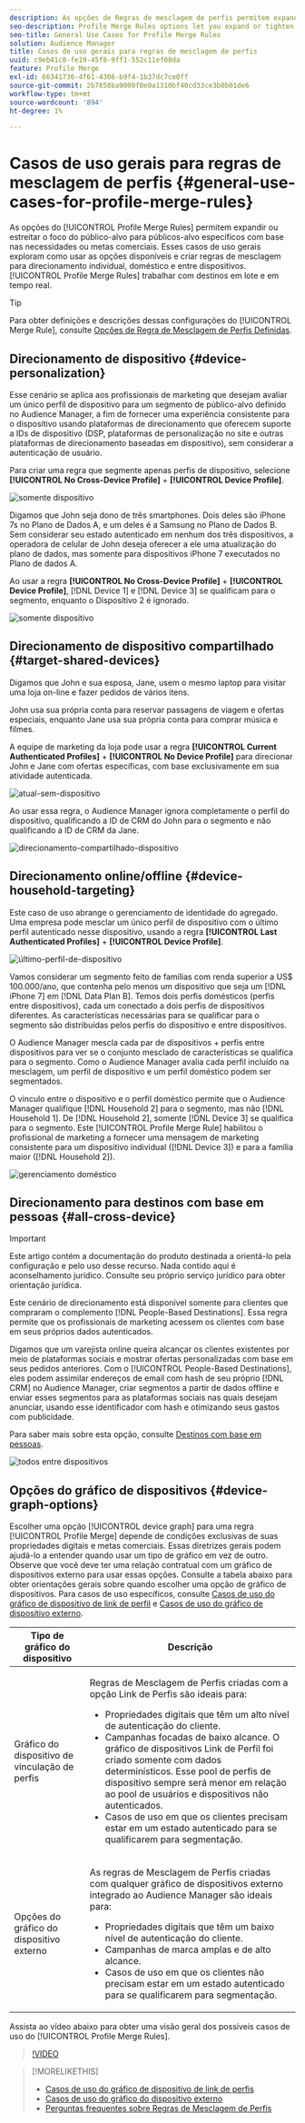 ```yaml
---
description: As opções de Regras de mesclagem de perfis permitem expandir ou estreitar o foco do público-alvo em públicos-alvo específicos com base em necessidades ou metas comerciais. Esses casos de uso gerais exploram como usar as opções disponíveis e criar regras de mesclagem para direcionamento individual, doméstico e entre dispositivos.
seo-description: Profile Merge Rules options let you expand or tighten audience focus on specific audiences based on business needs or goals. These general use cases explore how to use available options and create merge rules for individual, household, and cross-device targeting.
seo-title: General Use Cases for Profile Merge Rules
solution: Audience Manager
title: Casos de uso gerais para regras de mesclagem de perfis
uuid: c9eb41c8-fe19-45f8-9ff1-552c11ef08da
feature: Profile Merge
exl-id: 66341736-4f61-4306-b9f4-1b37dc7ce0ff
source-git-commit: 2b7858ba9000f0e0a1310bf40cd33ce3b0b01de6
workflow-type: tm+mt
source-wordcount: '894'
ht-degree: 1%

---
```


# Casos de uso gerais para regras de mesclagem de perfis {#general-use-cases-for-profile-merge-rules}

As opções do [!UICONTROL Profile Merge Rules] permitem expandir ou estreitar o foco do público-alvo para públicos-alvo específicos com base nas necessidades ou metas comerciais. Esses casos de uso gerais exploram como usar as opções disponíveis e criar regras de mesclagem para direcionamento individual, doméstico e entre dispositivos. [!UICONTROL Profile Merge Rules] trabalhar com destinos em lote e em tempo real.

>[!TIP]
>
>Para obter definições e descrições dessas configurações do [!UICONTROL Merge Rule], consulte [Opções de Regra de Mesclagem de Perfis Definidas](merge-rule-definitions.md).

## Direcionamento de dispositivo {#device-personalization}

Esse cenário se aplica aos profissionais de marketing que desejam avaliar um único perfil de dispositivo para um segmento de público-alvo definido no Audience Manager, a fim de fornecer uma experiência consistente para o dispositivo usando plataformas de direcionamento que oferecem suporte a IDs de dispositivo (DSP, plataformas de personalização no site e outras plataformas de direcionamento baseadas em dispositivo), sem considerar a autenticação de usuário.

Para criar uma regra que segmente apenas perfis de dispositivo, selecione **[!UICONTROL No Cross-Device Profile]** + **[!UICONTROL Device Profile]**.

![somente dispositivo](assets/device-only.png)

Digamos que John seja dono de três smartphones. Dois deles são iPhone 7s no Plano de Dados A, e um deles é a Samsung no Plano de Dados B. Sem considerar seu estado autenticado em nenhum dos três dispositivos, a operadora de celular de John deseja oferecer a ele uma atualização do plano de dados, mas somente para dispositivos iPhone 7 executados no Plano de dados A.

Ao usar a regra **[!UICONTROL No Cross-Device Profile]** + **[!UICONTROL Device Profile]**, [!DNL Device 1] e [!DNL Device 3] se qualificam para o segmento, enquanto o Dispositivo 2 é ignorado.

![somente dispositivo](assets/device-management.png)

## Direcionamento de dispositivo compartilhado {#target-shared-devices}

Digamos que John e sua esposa, Jane, usem o mesmo laptop para visitar uma loja on-line e fazer pedidos de vários itens.

John usa sua própria conta para reservar passagens de viagem e ofertas especiais, enquanto Jane usa sua própria conta para comprar música e filmes.

A equipe de marketing da loja pode usar a regra **[!UICONTROL Current Authenticated Profiles]** + **[!UICONTROL No Device Profile]** para direcionar John e Jane com ofertas específicas, com base exclusivamente em sua atividade autenticada.

![atual-sem-dispositivo](assets/current-no-device.png)

Ao usar essa regra, o Audience Manager ignora completamente o perfil do dispositivo, qualificando a ID de CRM do John para o segmento e não qualificando a ID de CRM da Jane.

![direcionamento-compartilhado-dispositivo](assets/shared-device-targeting.png)

## Direcionamento online/offline {#device-household-targeting}

Este caso de uso abrange o gerenciamento de identidade do agregado. Uma empresa pode mesclar um único perfil de dispositivo com o último perfil autenticado nesse dispositivo, usando a regra **[!UICONTROL Last Authenticated Profiles]** + **[!UICONTROL Device Profile]**.

![último-perfil-de-dispositivo](assets/last-device-profile.png)

Vamos considerar um segmento feito de famílias com renda superior a US$ 100.000/ano, que contenha pelo menos um dispositivo que seja um [!DNL iPhone 7] em [!DNL Data Plan B]. Temos dois perfis domésticos (perfis entre dispositivos), cada um conectado a dois perfis de dispositivos diferentes. As características necessárias para se qualificar para o segmento são distribuídas pelos perfis do dispositivo e entre dispositivos.

O Audience Manager mescla cada par de dispositivos + perfis entre dispositivos para ver se o conjunto mesclado de características se qualifica para o segmento. Como o Audience Manager avalia cada perfil incluído na mesclagem, um perfil de dispositivo e um perfil doméstico podem ser segmentados.

O vínculo entre o dispositivo e o perfil doméstico permite que o Audience Manager qualifique [!DNL Household 2] para o segmento, mas não [!DNL Household 1]. De [!DNL Household 2], somente [!DNL Device 3] se qualifica para o segmento. Este [!UICONTROL Profile Merge Rule] habilitou o profissional de marketing a fornecer uma mensagem de marketing consistente para um dispositivo individual ([!DNL Device 3]) e para a família maior ([!DNL Household 2]).

![gerenciamento doméstico](assets/household-management.png)

## Direcionamento para destinos com base em pessoas {#all-cross-device}

>[!IMPORTANT]
>
>Este artigo contém a documentação do produto destinada a orientá-lo pela configuração e pelo uso desse recurso. Nada contido aqui é aconselhamento jurídico. Consulte seu próprio serviço jurídico para obter orientação jurídica.

Este cenário de direcionamento está disponível somente para clientes que compraram o complemento [!DNL People-Based Destinations]. Essa regra permite que os profissionais de marketing acessem os clientes com base em seus próprios dados autenticados.

Digamos que um varejista online queira alcançar os clientes existentes por meio de plataformas sociais e mostrar ofertas personalizadas com base em seus pedidos anteriores. Com o [!UICONTROL People-Based Destinations], eles podem assimilar endereços de email com hash de seu próprio [!DNL CRM] no Audience Manager, criar segmentos a partir de dados offline e enviar esses segmentos para as plataformas sociais nas quais desejam anunciar, usando esse identificador com hash e otimizando seus gastos com publicidade.

Para saber mais sobre esta opção, consulte [Destinos com base em pessoas](../destinations/people-based-destinations-overview.md).

![todos entre dispositivos](assets/all-cross-device.png)

## Opções do gráfico de dispositivos {#device-graph-options}

Escolher uma opção [!UICONTROL device graph] para uma regra [!UICONTROL Profile Merge] depende de condições exclusivas de suas propriedades digitais e metas comerciais. Essas diretrizes gerais podem ajudá-lo a entender quando usar um tipo de gráfico em vez de outro. Observe que você deve ter uma relação contratual com um gráfico de dispositivos externo para usar essas opções. Consulte a tabela abaixo para obter orientações gerais sobre quando escolher uma opção de gráfico de dispositivos. Para casos de uso específicos, consulte [Casos de uso do gráfico de dispositivo de link de perfil](profile-link-use-case.md) e [Casos de uso do gráfico de dispositivo externo](external-graph-use-cases.md).

<table id="table_66D9152D4FF040A186003272D456625D"> 
 <thead> 
  <tr> 
   <th colname="col1" class="entry"> Tipo de gráfico do dispositivo </th> 
   <th colname="col2" class="entry"> Descrição </th> 
  </tr>
 </thead>
 <tbody> 
  <tr> 
   <td colname="col1"> <p><span class="wintitle"> Gráfico do dispositivo de vinculação de perfis</span> </p> </td> 
   <td colname="col2"> <p><span class="wintitle"> Regras de Mesclagem de Perfis</span> criadas com a opção <span class="wintitle"> Link de Perfis</span> são ideais para: </p> <p> 
     <ul id="ul_FF44FA894BB2448887C8EDA9C8407EF9"> 
      <li id="li_E22505210C664FE6A9AA7C61244B36DA">Propriedades digitais que têm um alto nível de autenticação do cliente. </li> 
      <li id="li_BE7112EE611E4DEB95B5C0A2852BFA97">Campanhas focadas de baixo alcance. O gráfico de dispositivos <span class="wintitle"> Link de Perfil</span> foi criado somente com dados determinísticos. Esse pool de perfis de dispositivo sempre será menor em relação ao pool de usuários e dispositivos não autenticados. </li> 
      <li id="li_5FD9E936A72A4EFE80E694FA2E08E385">Casos de uso em que os clientes precisam estar em um estado autenticado para se qualificarem para segmentação. </li> 
     </ul> </p> </td> 
  </tr> 
  <tr> 
   <td colname="col1"> <p>Opções do gráfico do dispositivo externo </p> </td> 
   <td colname="col2"> <p><span class="wintitle"> As regras de Mesclagem de Perfis</span> criadas com qualquer gráfico de dispositivos externo integrado ao Audience Manager <span class="keyword"> </span> são ideais para: </p> <p> 
     <ul id="ul_D76D773988604A619FA4A3BF37F910F0"> 
      <li id="li_969A0755A9E34CBEB2F7331C137B9A26">Propriedades digitais que têm um baixo nível de autenticação do cliente. </li> 
      <li id="li_AC78C8B4AD5340FFAC44FE851096C6A6">Campanhas de marca amplas e de alto alcance. </li> 
      <li id="li_14AEC54CE34440889A3A36324EC6F497">Casos de uso em que os clientes não precisam estar em um estado autenticado para se qualificarem para segmentação. </li> 
     </ul> </p> </td> 
  </tr> 
 </tbody> 
</table>

Assista ao vídeo abaixo para obter uma visão geral dos possíveis casos de uso do [!UICONTROL Profile Merge Rules].

>[!VIDEO](https://video.tv.adobe.com/v/32575?captions=por_br)

>[!MORELIKETHIS]
>
>* [Casos de uso do gráfico de dispositivo de link de perfis](profile-link-use-case.md)
>* [Casos de uso do gráfico do dispositivo externo](external-graph-use-cases.md)
>* [Perguntas frequentes sobre Regras de Mesclagem de Perfis](../../faq/faq-profile-merge.md)
